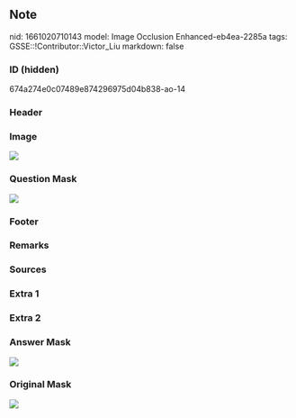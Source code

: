 ## Note
nid: 1661020710143
model: Image Occlusion Enhanced-eb4ea-2285a
tags: GSSE::!Contributor::Victor_Liu
markdown: false

### ID (hidden)
674a274e0c07489e874296975d04b838-ao-14

### Header


### Image
<img src="tmp7n79og7u.png">

### Question Mask
<img src="674a274e0c07489e874296975d04b838-ao-14-Q.svg">

### Footer


### Remarks


### Sources


### Extra 1


### Extra 2


### Answer Mask
<img src="674a274e0c07489e874296975d04b838-ao-14-A.svg">

### Original Mask
<img src="674a274e0c07489e874296975d04b838-ao-O.svg">
